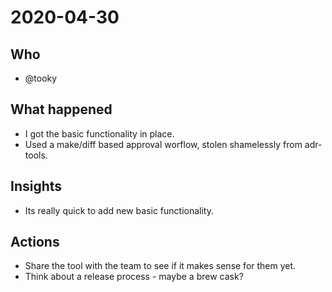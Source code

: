 # 2020-04-30
## Who

- @tooky

## What happened

- I got the basic functionality in place.
- Used a make/diff based approval worflow, stolen shamelessly from adr-tools.

## Insights

- Its really quick to add new basic functionality.

## Actions

- Share the tool with the team to see if it makes sense for them yet.
- Think about a release process - maybe a brew cask?
